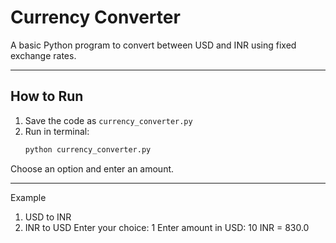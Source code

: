 # Currency Converter

A basic Python program to convert between USD and INR using fixed exchange rates.

---

## How to Run
1. Save the code as `currency_converter.py`
2. Run in terminal:
   ```bash
   python currency_converter.py
Choose an option and enter an amount.

---

Example

1. USD to INR
2. INR to USD
Enter your choice: 1
Enter amount in USD: 10
INR = 830.0
